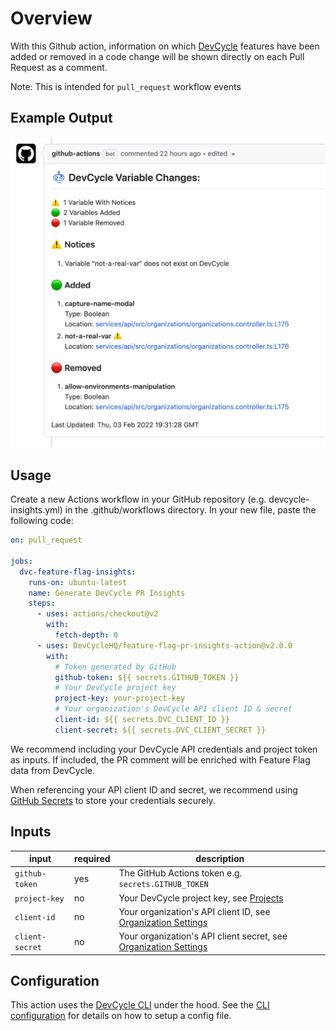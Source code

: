 # Overview
With this Github action, information on which [DevCycle](https://devcycle.com/) features have been added or removed in a code change will be shown directly on each Pull Request as a comment.

Note: This is intended for `pull_request` workflow events

## Example Output

![Example Output](https://raw.githubusercontent.com/DevCycleHQ/feature-flag-pr-insights-action/main/example_output.png)

## Usage
Create a new Actions workflow in your GitHub repository (e.g. devcycle-insights.yml) in the .github/workflows directory. In your new file, paste the following code:

```yaml
on: pull_request

jobs:
  dvc-feature-flag-insights:
    runs-on: ubuntu-latest
    name: Generate DevCycle PR Insights
    steps:
      - uses: actions/checkout@v2
        with:
          fetch-depth: 0
      - uses: DevCycleHQ/feature-flag-pr-insights-action@v2.0.0
        with:
          # Token generated by GitHub
          github-token: ${{ secrets.GITHUB_TOKEN }}
          # Your DevCycle project key
          project-key: your-project-key
          # Your organization's DevCycle API client ID & secret
          client-id: ${{ secrets.DVC_CLIENT_ID }}
          client-secret: ${{ secrets.DVC_CLIENT_SECRET }}

```

We recommend including your DevCycle API credentials and project token as inputs.
If included, the PR comment will be enriched with Feature Flag data from DevCycle.

When referencing your API client ID and secret, we recommend using [GitHub Secrets](https://docs.github.com/en/actions/security-guides/encrypted-secrets#creating-encrypted-secrets-for-a-repository) to store your credentials securely.

## Inputs

| input | required | description |
| ----- | -------- | ----------- |
| `github-token` | yes | The GitHub Actions token e.g. `secrets.GITHUB_TOKEN` |
| `project-key` | no | Your DevCycle project key, see [Projects](https://app.devcycle.com/settings/projects) |
| `client-id` | no | Your organization's API client ID, see [Organization Settings](https://app.devcycle.com/settings) |
| `client-secret` | no | Your organization's API client secret, see [Organization Settings](https://app.devcycle.com/settings) |

## Configuration
This action uses the [DevCycle CLI](https://github.com/DevCycleHQ/cli) under the hood.
See the [CLI configuration](https://github.com/DevCycleHQ/cli#configuration) for details on how to setup a config file.
